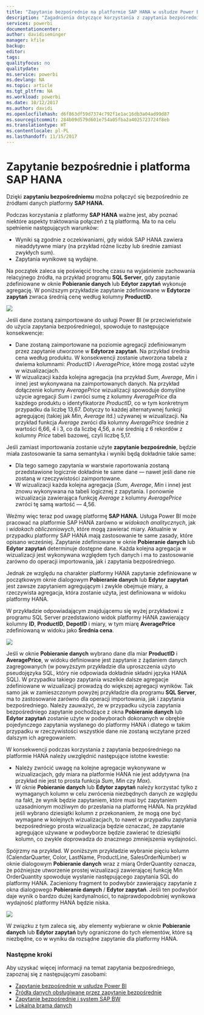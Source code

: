 ```yaml
---
title: "Zapytanie bezpośrednie na platformie SAP HANA w usłudze Power BI"
description: "Zagadnienia dotyczące korzystania z zapytania bezpośredniego na platformie SAP HANA"
services: powerbi
documentationcenter: 
author: davidiseminger
manager: kfile
backup: 
editor: 
tags: 
qualityfocus: no
qualitydate: 
ms.service: powerbi
ms.devlang: NA
ms.topic: article
ms.tgt_pltfrm: NA
ms.workload: powerbi
ms.date: 10/12/2017
ms.author: davidi
ms.openlocfilehash: d6f863df59d7374c792f1e1ac16db3a04ad99d87
ms.sourcegitcommit: 284b09d579d601e754a05fba2a4025723724f8eb
ms.translationtype: HT
ms.contentlocale: pl-PL
ms.lasthandoff: 11/15/2017
---
```

# <a name="directquery-and-sap-hana"></a>Zapytanie bezpośrednie i platforma SAP HANA
Dzięki **zapytaniu bezpośredniemu** można połączyć się bezpośrednio ze źródłami danych platformy **SAP HANA**.

Podczas korzystania z platformy **SAP HANA** ważne jest, aby poznać niektóre aspekty traktowania połączeń z tą platformą. Ma to na celu spełnienie następujących warunków:

* Wyniki są zgodnie z oczekiwaniami, gdy widok SAP HANA zawiera nieaddytywne miary (na przykład różne liczby lub średnie zamiast zwykłych sum).
* Zapytania wynikowe są wydajne.

Na początek zaleca się poświęcić trochę czasu na wyjaśnienie zachowania relacyjnego źródła, na przykład programu **SQL Server**, gdy zapytanie zdefiniowane w oknie **Pobieranie danych** lub **Edytor zapytań** wykonuje agregację. W poniższym przykładzie zapytanie zdefiniowane w **Edytorze zapytań** zwraca średnią cenę według kolumny **ProductID**.

![](media/desktop-directquery-sap-hana/directquery-sap-hana_01.png)

Jeśli dane zostaną zaimportowane do usługi Power BI (w przeciwieństwie do użycia zapytania bezpośredniego), spowoduje to następujące konsekwencje:

* Dane zostaną zaimportowane na poziomie agregacji zdefiniowanym przez zapytanie utworzone w **Edytorze zapytań**. Na przykład średnia cena według produktu. W konsekwencji zostanie utworzona tabela z dwiema kolumnami: *ProductID* i *AveragePrice*, które mogą zostać użyte w wizualizacjach.
* W wizualizacji każda kolejna agregacja (na przykład *Sum*, *Average*, *Min* i inne) jest wykonywana na zaimportowanych danych.  Na przykład dołączenie kolumny *AveragePrice* wizualizacji spowoduje domyślne użycie agregacji *Sum* i zwróci sumę z kolumny *AveragePrice* dla każdego produktu o identyfikatorze  *ProductID*, co w tym konkretnym przypadku da liczbę 13,67. Dotyczy to każdej alternatywnej funkcji agregującej (takiej jak *Min*, *Average* itd.) używanej w wizualizacji. Na przykład funkcja *Average* zwróci dla kolumny *AveragePrice* średnie z wartości 6,66, 4 i 3, co da liczbę 4,56, a *nie* średnią z 6 rekordów z kolumny *Price* tabeli bazowej, czyli liczbę 5,17.

Jeśli zamiast importowania zostanie użyte **zapytanie bezpośrednie**, będzie miała zastosowanie ta sama semantyka i wyniki będą dokładnie takie same:

* Dla tego samego zapytania w warstwie raportowania zostaną przedstawione logicznie dokładnie te same dane — nawet jeśli dane nie zostaną w rzeczywistości zaimportowane.
* W wizualizacji każda kolejna agregacja (*Sum*, *Average*, *Min* i inne) jest znowu wykonywana na tabeli logicznej z zapytania. I ponownie wizualizacja zawierająca funkcję *Average* z kolumny *AveragePrice* zwróci tę samą wartość — 4,56.

Weźmy więc teraz pod uwagę platformę **SAP HANA**. Usługa Power BI może pracować na platformie SAP HANA zarówno w *widokach analitycznych*, jak i *widokach obliczeniowych*, które mogą zawierać miary. Aktualnie w przypadku platformy SAP HANA mają zastosowanie te same zasady, które opisano wcześniej. Zapytanie zdefiniowane w oknie **Pobieranie danych** lub **Edytor zapytań** determinuje dostępne dane. Każda kolejna agregacja w wizualizacji jest wykonywana względem tych danych i ma to zastosowanie zarówno do operacji importowania, jak i zapytania bezpośredniego.

Jednak ze względu na charakter platformy HANA zapytanie zdefiniowane w początkowym oknie dialogowym **Pobieranie danych** lub **Edytor zapytań** jest zawsze zapytaniem agregującym i zwykle obejmuje miary, a rzeczywista agregacja, która zostanie użyta, jest definiowana w widoku platformy HANA.

W przykładzie odpowiadającym znajdującemu się wyżej przykładowi z programu SQL Server przedstawiono widok platformy HANA zawierający kolumny **ID**, **ProductID**, **DepotID** i miary, w tym miarę **AveragePrice** zdefiniowaną w widoku jako **Średnia cena**.

![](media/desktop-directquery-sap-hana/directquery-sap-hana_02.png)

Jeśli w oknie **Pobieranie danych** wybrano dane dla miar **ProductID** i **AveragePrice**, w widoku definiowane jest zapytanie z żądaniem danych zagregowanych (w powyższym przykładzie dla uproszczenia użyto pseudojęzyka SQL, który nie odpowiada dokładnie składni języka HANA SQL). W przypadku takiego zapytania wszelkie dalsze agregacje zdefiniowane w wizualizacji prowadzą do większej agregacji wyników. Tak samo jak w zamieszczonym powyżej przykładzie dla programu **SQL Server**, ma to zastosowanie zarówno dla operacji importowania, jak i zapytania bezpośredniego. Należy zauważyć, że w przypadku użycia zapytania bezpośredniego zapytanie pochodzące z okna **Pobieranie danych** lub **Edytor zapytań** zostanie użyte w podwyborach dokonanych w obrębie pojedynczego zapytania wysłanego do platformy HANA i dlatego w takim przypadku w rzeczywistości wszystkie dane nie zostaną wczytane przed dalszym ich agregowaniem.

W konsekwencji podczas korzystania z zapytania bezpośredniego na platformie HANA należy uwzględnić następujące istotne kwestie:

* Należy zwrócić uwagę na kolejne agregacje wykonywane w wizualizacjach, gdy miara na platformie HANA nie jest addytywna (na przykład nie jest to prosta funkcja *Sum*, *Min* czy *Max*).
* W oknie **Pobieranie danych** lub **Edytor zapytań** należy korzystać tylko z wymaganych kolumn w celu zwrócenia niezbędnych danych ze względu na fakt, że wynik będzie zapytaniem, które musi być zapytaniem uzasadnionym możliwym do przesłania na platformę HANA. Na przykład jeśli wybrano dziesiątki kolumn z przekonaniem, że mogą one być wymagane w kolejnych wizualizacjach, to nawet w przypadku zapytania bezpośredniego prosta wizualizacja będzie oznaczać, że zapytanie agregujące używane w podwyborze będzie zawierać te dziesiątki kolumn, co zwykle doprowadza do znacznego zmniejszenia wydajności.

Spójrzmy na przykład. W poniższym przykładzie wybranie pięciu kolumn (CalendarQuarter, Color, LastName, ProductLine, SalesOrderNumber) w oknie dialogowym **Pobieranie danych** wraz z miarą OrderQuantity oznacza, że późniejsze utworzenie prostej wizualizacji zawierającej funkcję Min OrderQuantity spowoduje wysłanie następującego zapytania SQL do platformy HANA. Zacieniony fragment to podwybór zawierający zapytanie z okna dialogowego **Pobieranie danych** / **Edytor zapytań**. Jeśli ten podwybór daje wynik o bardzo dużej kardynalności, to najprawdopodobniej wynikowa wydajność platformy HANA będzie niska.

![](media/desktop-directquery-sap-hana/directquery-sap-hana_03.png)

W związku z tym zaleca się, aby elementy wybierane w oknie **Pobieranie danych** lub **Edytor zapytań** były ograniczone do tych elementów, które są niezbędne, co w wyniku da rozsądne zapytanie dla platformy HANA.

### <a name="next-steps"></a>Następne kroki
Aby uzyskać więcej informacji na temat zapytania bezpośredniego, zapoznaj się z następującymi zasobami:

* [Zapytanie bezpośrednie w usłudze Power BI](desktop-directquery-about.md)
* [Źródła danych obsługiwane przez zapytanie bezpośrednie](desktop-directquery-data-sources.md)
* [Zapytanie bezpośrednie i system SAP BW](desktop-directquery-sap-bw.md)
* [Lokalna brama danych](service-gateway-onprem.md)

